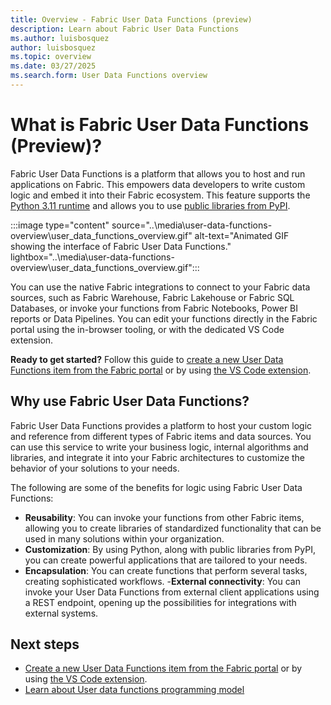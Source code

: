 ```yaml
---
title: Overview - Fabric User Data Functions (preview)
description: Learn about Fabric User Data Functions
ms.author: luisbosquez
author: luisbosquez
ms.topic: overview
ms.date: 03/27/2025
ms.search.form: User Data Functions overview
---
```


# What is Fabric User Data Functions (Preview)?

Fabric User Data Functions is a platform that allows you to host and run applications on Fabric. This empowers data developers to write custom logic and embed it into their Fabric ecosystem. This feature supports the [Python 3.11 runtime](https://www.python.org/downloads/release/python-3110/) and allows you to use [public libraries from PyPI](https://pypi.org/). 

:::image type="content" source="..\media\user-data-functions-overview\user_data_functions_overview.gif" alt-text="Animated GIF showing the interface of Fabric User Data Functions." lightbox="..\media\user-data-functions-overview\user_data_functions_overview.gif":::

You can use the native Fabric integrations to connect to your Fabric data sources, such as Fabric Warehouse, Fabric Lakehouse or Fabric SQL Databases, or invoke your functions from Fabric Notebooks, Power BI reports or Data Pipelines. You can edit your functions directly in the Fabric portal using the in-browser tooling, or with the dedicated VS Code extension.

**Ready to get started?** Follow this guide to [create a new User Data Functions item from the Fabric portal](./create-user-data-functions-portal.md) or by using [the VS Code extension](./create-user-data-functions-vs-code.md).

## Why use Fabric User Data Functions?
Fabric User Data Functions provides a platform to host your custom logic and reference from different types of Fabric items and data sources. You can use this service to write your business logic, internal algorithms and libraries, and integrate it into your Fabric architectures to customize the behavior of your solutions to your needs. 

The following are some of the benefits for logic using Fabric User Data Functions:
- **Reusability**: You can invoke your functions from other Fabric items, allowing you to create libraries of standardized functionality that can be used in many solutions within your organization.
- **Customization**: By using Python, along with public libraries from PyPI, you can create powerful applications that are tailored to your needs.
- **Encapsulation**: You can create functions that perform several tasks, creating sophisticated workflows.
-**External connectivity**: You can invoke your User Data Functions from external client applications using a REST endpoint, opening up the possibilities for integrations with external systems.

## Next steps
- [Create a new User Data Functions item from the Fabric portal](./create-user-data-functions-portal.md) or by using [the VS Code extension](./create-user-data-functions-vs-code.md).
- [Learn about User data functions programming model](./python-programming-model.md)



